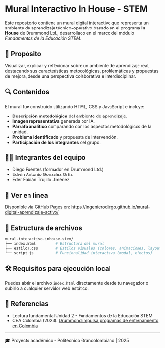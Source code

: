 # Mural Interactivo In House - STEM

Este repositorio contiene un mural digital interactivo que representa un ambiente de aprendizaje técnico-operativo basado en el programa **In House** de Drummond Ltd., desarrollado en el marco del módulo *Fundamentos de la Educación STEM*.

## 🎯 Propósito
Visualizar, explicar y reflexionar sobre un ambiente de aprendizaje real, destacando sus características metodológicas, problemáticas y propuestas de mejora, desde una perspectiva colaborativa e interdisciplinar.

## 🔍 Contenidos
El mural fue construido utilizando HTML, CSS y JavaScript e incluye:

- **Descripción metodológica** del ambiente de aprendizaje.
- **Imagen representativa** generada por IA.
- **Párrafo analítico** comparando con los aspectos metodológicos de la unidad.
- **Problema identificado** y propuesta de intervención.
- **Participación de los integrantes** del grupo.

## 👨‍🏫 Integrantes del equipo
- Diego Fuentes (formador en Drummond Ltd.)
- Edwin Antonio González Ortiz
- Eder Fabián Trujillo Jiménez

## 🚀 Ver en línea
Disponible vía GitHub Pages en: 
https://ingenierodiego.github.io/mural-digital-aprendizaje-activo/

## 📂 Estructura de archivos
```bash
mural-interactivo-inhouse-stem/
├── index.html         # Estructura del mural
├── estilos.css        # Estilos visuales (colores, animaciones, layout)
└── script.js          # Funcionalidad interactiva (modal, efectos)
```

## 🛠️ Requisitos para ejecución local
Puedes abrir el archivo `index.html` directamente desde tu navegador o subirlo a cualquier servidor web estático.

## 🧠 Referencias
- Lectura fundamental Unidad 2 - Fundamentos de la Educación STEM
- CEA Colombia (2023). [Drummond impulsa programas de entrenamiento en Colombia](https://www.ceacolombia.com/post/drummond-impulsa-el-desarrollo-de-los-j%C3%B3venes-en-colombia-a-trav%C3%A9s-de-programas-de-entrenamiento)

---
🎓 Proyecto académico – Politécnico Grancolombiano | 2025
